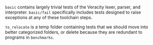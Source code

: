 `basic` contains largely trivial tests of the Veracity lexer, parser, and interpreter. `basic/fail` specifically includes tests designed to raise exceptions at any of these toolchain steps.

`to_relocate` is a temp folder containing tests that we should move into better categorized folders, or delete because they are redundant to programs in `benchmarks`.